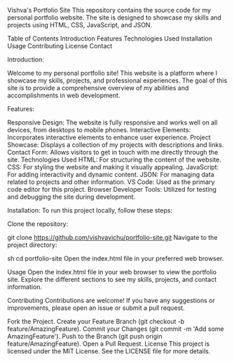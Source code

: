 ﻿Vishva's Portfolio Site
This repository contains the source code for my personal portfolio website. The site is designed to showcase my skills and projects using HTML, CSS, JavaScript, and JSON.

Table of Contents
Introduction
Features
Technologies Used
Installation
Usage
Contributing
License
Contact

Introduction:

Welcome to my personal portfolio site! This website is a platform where I showcase my skills, projects, and professional experiences. The goal of this site is to provide a comprehensive overview of my abilities and accomplishments in web development.

Features:

Responsive Design: The website is fully responsive and works well on all devices, from desktops to mobile phones.
Interactive Elements: Incorporates interactive elements to enhance user experience.
Project Showcase: Displays a collection of my projects with descriptions and links.
Contact Form: Allows visitors to get in touch with me directly through the site.
Technologies Used
HTML: For structuring the content of the website.
CSS: For styling the website and making it visually appealing.
JavaScript: For adding interactivity and dynamic content.
JSON: For managing data related to projects and other information.
VS Code: Used as the primary code editor for this project.
Browser Developer Tools: Utilized for testing and debugging the site during development.

Installation:
To run this project locally, follow these steps:

Clone the repository:

git clone https://github.com/vishvavichu/portfolio-site.git
Navigate to the project directory:

sh
cd portfolio-site
Open the index.html file in your preferred web browser.

Usage
Open the index.html file in your web browser to view the portfolio site. Explore the different sections to see my skills, projects, and contact information.

Contributing
Contributions are welcome! If you have any suggestions or improvements, please open an issue or submit a pull request.

Fork the Project.
Create your Feature Branch (git checkout -b feature/AmazingFeature).
Commit your Changes (git commit -m 'Add some AmazingFeature').
Push to the Branch (git push origin feature/AmazingFeature).
Open a Pull Request.
License
This project is licensed under the MIT License. See the LICENSE file for more details.